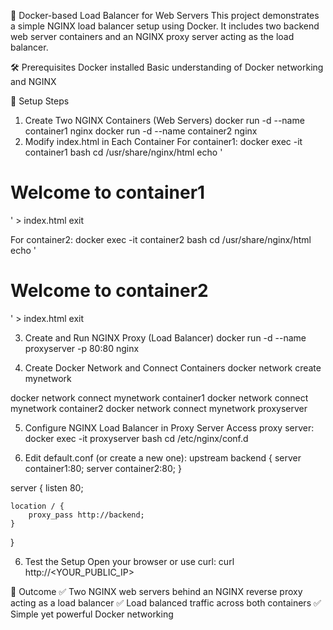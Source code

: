 
🚀 Docker-based Load Balancer for Web Servers
  This project demonstrates a simple NGINX load balancer setup using Docker. It includes two backend web server containers and an NGINX proxy server acting as the load balancer.

🛠️ Prerequisites
  Docker installed
  Basic understanding of Docker networking and NGINX

🚀 Setup Steps
1. Create Two NGINX Containers (Web Servers)
  docker run -d --name container1 nginx
  docker run -d --name container2 nginx
2. Modify index.html in Each Container
For container1:
  docker exec -it container1 bash
cd /usr/share/nginx/html
echo '<!DOCTYPE html>
<html>
<head><title>Welcome to nginx!</title></head>
<body><h1>Welcome to container1</h1></body>
</html>' > index.html
exit

For container2:
  docker exec -it container2 bash
cd /usr/share/nginx/html
echo '<!DOCTYPE html>
<html>
<head><title>Welcome to nginx!</title></head>
<body><h1>Welcome to container2</h1></body>
</html>' > index.html
exit

3. Create and Run NGINX Proxy (Load Balancer)
     docker run -d --name proxyserver -p 80:80 nginx

4. Create Docker Network and Connect Containers
     docker network create mynetwork

docker network connect mynetwork container1
docker network connect mynetwork container2
docker network connect mynetwork proxyserver

5. Configure NGINX Load Balancer in Proxy Server
Access proxy server:
  docker exec -it proxyserver bash
cd /etc/nginx/conf.d

6. Edit default.conf (or create a new one):
    upstream backend {
    server container1:80;
    server container2:80;
}

server {
    listen 80;

    location / {
        proxy_pass http://backend;
    }
}

6. Test the Setup
Open your browser or use curl:
    curl http://<YOUR_PUBLIC_IP>

🎯 Outcome
✅ Two NGINX web servers behind an NGINX reverse proxy acting as a load balancer
✅ Load balanced traffic across both containers
✅ Simple yet powerful Docker networking

